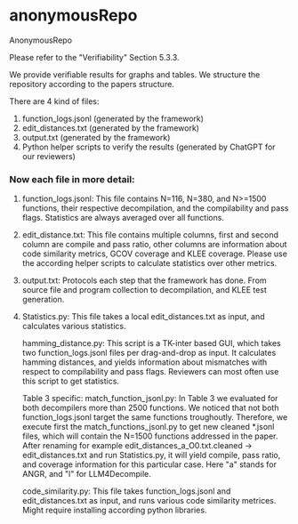 # anonymousRepo
AnonymousRepo

Please refer to the "Verifiability" Section 5.3.3.

We provide verifiable results for graphs and tables.
We structure the repository according to the papers structure.

There are 4 kind of files:
 1. function_logs.jsonl (generated by the framework)
 2. edit_distances.txt (generated by the framework)
 3. output.txt (generated by the framework)
 4. Python helper scripts to verify the results (generated by ChatGPT for our reviewers)
### Now each file in more detail:
1. function_logs.jsonl:
   This file contains N=116, N=380, and N>=1500 functions, their respective decompilation, and the compilability and pass flags. Statistics are always averaged over all functions.
2. edit_distance.txt:
   This file contains multiple columns, first and second column are compile and pass ratio, other columns are information about code similarity metrics, GCOV coverage and KLEE coverage.
   Please use the according helper scripts to calculate statistics over other metrics.
3. output.txt:
   Protocols each step that the framework has done. From source file and program collection to decompilation, and KLEE test generation.
5. Statistics.py:
   This file takes a local edit_distances.txt as input, and calculates various statistics.

   hamming_distance.py:
   This script is a TK-inter based GUI, which takes two function_logs.jsonl files per drag-and-drop as input. It calculates hamming distances, and yields information about mismatches with respect to compilability and pass flags.
   Reviewers can most often use this script to get statistics.

   Table 3 specific:
   match_function_jsonl.py:
   In Table 3 we evaluated for both decompilers more than 2500 functions. We noticed that not both function_logs.jsonl target the same functions troughoutly. Therefore, we execute first the match_functions_jsonl.py to get new cleaned *.jsonl files, which will contain the N=1500 functions addressed in the paper. After renaming for example edit_distances_a_O0.txt.cleaned -> edit_distances.txt and run Statistics.py, it will yield compile, pass ratio, and coverage information for this particular case.
   Here "a" stands for ANGR, and "l" for LLM4Decompile.

   code_similarity.py:
   This file takes function_logs.jsonl and edit_distances.txt as input, and runs various code similarity metrices. Might require installing according python libraries.

   
   

